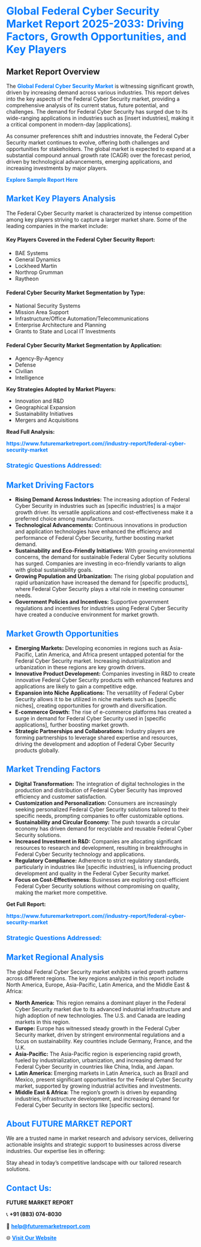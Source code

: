 <h1 style="color: #007BFF;">Global Federal Cyber Security Market Report 2025-2033: Driving Factors, Growth Opportunities, and Key Players</h1>

<section id="overview">
<h2>Market Report Overview</h2>
<p>The <a href="https://www.futuremarketreport.com//industry-report/federal-cyber-security-market" style="color: #007BFF; text-decoration: none;"><strong>Global Federal Cyber Security Market</strong></a> is witnessing significant growth, driven by increasing demand across various industries. This report delves into the key aspects of the Federal Cyber Security market, providing a comprehensive analysis of its current status, future potential, and challenges. The demand for Federal Cyber Security has surged due to its wide-ranging applications in industries such as [insert industries], making it a critical component in modern-day [applications].</p>
<p>As consumer preferences shift and industries innovate, the Federal Cyber Security market continues to evolve, offering both challenges and opportunities for stakeholders. The global market is expected to expand at a substantial compound annual growth rate (CAGR) over the forecast period, driven by technological advancements, emerging applications, and increasing investments by major players.</p>
</section>

<section id="overview">
<p><a href="https://www.futuremarketreport.com//request-sample/reportId=64171" style="color: #007BFF; text-decoration: none;"><strong>Explore Sample Report Here</strong></a></p>
</section>

<section id="key-players">
<h2 style="color: #007BFF;">Market Key Players Analysis</h2>
<p>The Federal Cyber Security market is characterized by intense competition among key players striving to capture a larger market share. Some of the leading companies in the market include:</p>
<h4>Key Players Covered in the Federal Cyber Security Report:</h4>
<ul><li>BAE Systems</li><li>General Dynamics</li><li>Lockheed Martin</li><li>Northrop Grumman</li><li>Raytheon</li></ul>
<h4>Federal Cyber Security Market Segmentation by Type:</h4>
<ul><li>National Security Systems</li><li>Mission Area Support</li><li>Infrastructure/Office Automation/Telecommunications</li><li>Enterprise Architecture and Planning</li><li>Grants to State and Local IT Investments</li></ul>

<h4>Federal Cyber Security Market Segmentation by Application:</h4>
<ul><li>Agency-By-Agency</li><li>Defense</li><li>Civilian</li><li>Intelligence</li></ul>
<p><strong>Key Strategies Adopted by Market Players:</strong></p>
<ul>
<li>Innovation and R&D</li>
<li>Geographical Expansion</li>
<li>Sustainability Initiatives</li>
<li>Mergers and Acquisitions</li>
</ul>
</section>

<section>
<p><strong>Read Full Analysis: </strong></p><a href="https://www.futuremarketreport.com//industry-report/federal-cyber-security-market" style="color: #007BFF; text-decoration: none;"><strong>https://www.futuremarketreport.com//industry-report/federal-cyber-security-market</strong></a>
<h3 style="color: #007BFF;">Strategic Questions Addressed:</h3>
</section>

<section id="driving-factors">
<h2 style="color: #007BFF;">Market Driving Factors</h2>
<ul>
<li><strong>Rising Demand Across Industries:</strong> The increasing adoption of Federal Cyber Security in industries such as [specific industries] is a major growth driver. Its versatile applications and cost-effectiveness make it a preferred choice among manufacturers.</li>
<li><strong>Technological Advancements:</strong> Continuous innovations in production and application technologies have enhanced the efficiency and performance of Federal Cyber Security, further boosting market demand.</li>
<li><strong>Sustainability and Eco-Friendly Initiatives:</strong> With growing environmental concerns, the demand for sustainable Federal Cyber Security solutions has surged. Companies are investing in eco-friendly variants to align with global sustainability goals.</li>
<li><strong>Growing Population and Urbanization:</strong> The rising global population and rapid urbanization have increased the demand for [specific products], where Federal Cyber Security plays a vital role in meeting consumer needs.</li>
<li><strong>Government Policies and Incentives:</strong> Supportive government regulations and incentives for industries using Federal Cyber Security have created a conducive environment for market growth.</li>
</ul>
</section>

<section id="growth-opportunities">
<h2 style="color: #007BFF;">Market Growth Opportunities</h2>
<ul>
<li><strong>Emerging Markets:</strong> Developing economies in regions such as Asia-Pacific, Latin America, and Africa present untapped potential for the Federal Cyber Security market. Increasing industrialization and urbanization in these regions are key growth drivers.</li>
<li><strong>Innovative Product Development:</strong> Companies investing in R&D to create innovative Federal Cyber Security products with enhanced features and applications are likely to gain a competitive edge.</li>
<li><strong>Expansion into Niche Applications:</strong> The versatility of Federal Cyber Security allows it to be utilized in niche markets such as [specific niches], creating opportunities for growth and diversification.</li>
<li><strong>E-commerce Growth:</strong> The rise of e-commerce platforms has created a surge in demand for Federal Cyber Security used in [specific applications], further boosting market growth.</li>
<li><strong>Strategic Partnerships and Collaborations:</strong> Industry players are forming partnerships to leverage shared expertise and resources, driving the development and adoption of Federal Cyber Security products globally.</li>
</ul>
</section>

<section id="trending-factors">
<h2 style="color: #007BFF;">Market Trending Factors</h2>
<ul>
<li><strong>Digital Transformation:</strong> The integration of digital technologies in the production and distribution of Federal Cyber Security has improved efficiency and customer satisfaction.</li>
<li><strong>Customization and Personalization:</strong> Consumers are increasingly seeking personalized Federal Cyber Security solutions tailored to their specific needs, prompting companies to offer customizable options.</li>
<li><strong>Sustainability and Circular Economy:</strong> The push towards a circular economy has driven demand for recyclable and reusable Federal Cyber Security solutions.</li>
<li><strong>Increased Investment in R&D:</strong> Companies are allocating significant resources to research and development, resulting in breakthroughs in Federal Cyber Security technology and applications.</li>
<li><strong>Regulatory Compliance:</strong> Adherence to strict regulatory standards, particularly in industries like [specific industries], is influencing product development and quality in the Federal Cyber Security market.</li>
<li><strong>Focus on Cost-Effectiveness:</strong> Businesses are exploring cost-efficient Federal Cyber Security solutions without compromising on quality, making the market more competitive.</li>
</ul>
</section>

<section>
<p><strong>Get Full Report: </strong></p><a href="https://www.futuremarketreport.com//industry-report/federal-cyber-security-market" style="color: #007BFF; text-decoration: none;"><strong>https://www.futuremarketreport.com//industry-report/federal-cyber-security-market</strong></a>
<h3 style="color: #007BFF;">Strategic Questions Addressed:</h3>
</section>


<section id="regional-analysis">
<h2 style="color: #007BFF;">Market Regional Analysis</h2>
<p>The global Federal Cyber Security market exhibits varied growth patterns across different regions. The key regions analyzed in this report include North America, Europe, Asia-Pacific, Latin America, and the Middle East & Africa:</p>
<ul>
<li><strong>North America:</strong> This region remains a dominant player in the Federal Cyber Security market due to its advanced industrial infrastructure and high adoption of new technologies. The U.S. and Canada are leading markets in this region.</li>
<li><strong>Europe:</strong> Europe has witnessed steady growth in the Federal Cyber Security market, driven by stringent environmental regulations and a focus on sustainability. Key countries include Germany, France, and the U.K.</li>
<li><strong>Asia-Pacific:</strong> The Asia-Pacific region is experiencing rapid growth, fueled by industrialization, urbanization, and increasing demand for Federal Cyber Security in countries like China, India, and Japan.</li>
<li><strong>Latin America:</strong> Emerging markets in Latin America, such as Brazil and Mexico, present significant opportunities for the Federal Cyber Security market, supported by growing industrial activities and investments.</li>
<li><strong>Middle East & Africa:</strong> The region’s growth is driven by expanding industries, infrastructure development, and increasing demand for Federal Cyber Security in sectors like [specific sectors].</li>
</ul>
</section>

<footer>
<h2 style="color: #007BFF;">About FUTURE MARKET REPORT</h2>
<p>We are a trusted name in market research and advisory services, delivering actionable insights and strategic support to businesses across diverse industries. Our expertise lies in offering:</p>

<p>Stay ahead in today’s competitive landscape with our tailored research solutions.</p>

<h2 style="color: #007BFF;">Contact Us:</h2>
<p><strong>FUTURE MARKET REPORT</strong></p>
<p>📞 <strong>+91 (883) 074-8030</strong></p>
<p>📧 <strong><a href="mailto:help@futuremarketreport.com" style="color: #007BFF;">help@futuremarketreport.com</a></strong></p>
<p>🌐 <strong><a href="https://www.futuremarketreport.com/" style="color: #007BFF;">Visit Our Website</a></strong></p>
</footer>